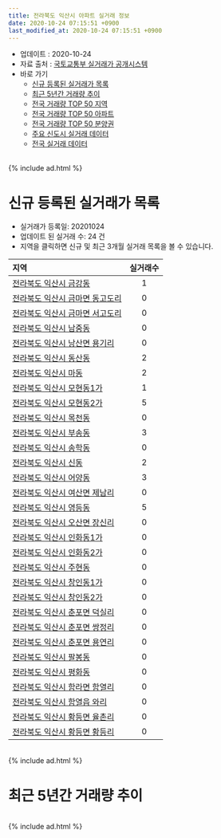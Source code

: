 ```yaml
---
title: 전라북도 익산시 아파트 실거래 정보
date: 2020-10-24 07:15:51 +0900
last_modified_at: 2020-10-24 07:15:51 +0900
---
```


* 업데이트 : 2020-10-24
* 자료 출처 : [국토교통부 실거래가 공개시스템](http://rt.molit.go.kr)
* 바로 가기
    * [신규 등록된 실거래가 목록](#신규-등록된-실거래가-목록)
    * [최근 5년간 거래량 추이](#최근-5년간-거래량-추이)
    * [전국 거래량 TOP 50 지역](https://inasie.github.io/apt-trade-info/최근-3개월-전국에서-가장-거래가-많이-발생한-지역)
    * [전국 거래량 TOP 50 아파트](https://inasie.github.io/apt-trade-info/최근-3개월-전국에서-가장-거래가-많이-발생한-아파트)
    * [전국 거래량 TOP 50 분양권](https://inasie.github.io/apt-trade-info/최근-3개월-전국에서-가장-거래가-많이-발생한-분양권)
    * [주요 신도시 실거래 데이터](https://inasie.github.io/apt-trade-info/주요-신도시)
    * [전국 실거래 데이터](https://inasie.github.io/apt-trade-info/전국)

<br>
{% include ad.html %}
<br>

# 신규 등록된 실거래가 목록
* 실거래가 등록일: 20201024
* 업데이트 된 실거래 수: 24 건
* 지역을 클릭하면 신규 및 최근 3개월 실거래 목록을 볼 수 있습니다.


|지역|실거래수|
|:---|:---:|
|[전라북도 익산시 금강동](https://inasie.github.io/apt-trade-info/전라북도-익산시-금강동)|1|
|[전라북도 익산시 금마면 동고도리](https://inasie.github.io/apt-trade-info/전라북도-익산시-금마면-동고도리)|0|
|[전라북도 익산시 금마면 서고도리](https://inasie.github.io/apt-trade-info/전라북도-익산시-금마면-서고도리)|0|
|[전라북도 익산시 남중동](https://inasie.github.io/apt-trade-info/전라북도-익산시-남중동)|0|
|[전라북도 익산시 낭산면 용기리](https://inasie.github.io/apt-trade-info/전라북도-익산시-낭산면-용기리)|0|
|[전라북도 익산시 동산동](https://inasie.github.io/apt-trade-info/전라북도-익산시-동산동)|2|
|[전라북도 익산시 마동](https://inasie.github.io/apt-trade-info/전라북도-익산시-마동)|2|
|[전라북도 익산시 모현동1가](https://inasie.github.io/apt-trade-info/전라북도-익산시-모현동1가)|1|
|[전라북도 익산시 모현동2가](https://inasie.github.io/apt-trade-info/전라북도-익산시-모현동2가)|5|
|[전라북도 익산시 목천동](https://inasie.github.io/apt-trade-info/전라북도-익산시-목천동)|0|
|[전라북도 익산시 부송동](https://inasie.github.io/apt-trade-info/전라북도-익산시-부송동)|3|
|[전라북도 익산시 송학동](https://inasie.github.io/apt-trade-info/전라북도-익산시-송학동)|0|
|[전라북도 익산시 신동](https://inasie.github.io/apt-trade-info/전라북도-익산시-신동)|2|
|[전라북도 익산시 어양동](https://inasie.github.io/apt-trade-info/전라북도-익산시-어양동)|3|
|[전라북도 익산시 여산면 제남리](https://inasie.github.io/apt-trade-info/전라북도-익산시-여산면-제남리)|0|
|[전라북도 익산시 영등동](https://inasie.github.io/apt-trade-info/전라북도-익산시-영등동)|5|
|[전라북도 익산시 오산면 장신리](https://inasie.github.io/apt-trade-info/전라북도-익산시-오산면-장신리)|0|
|[전라북도 익산시 인화동1가](https://inasie.github.io/apt-trade-info/전라북도-익산시-인화동1가)|0|
|[전라북도 익산시 인화동2가](https://inasie.github.io/apt-trade-info/전라북도-익산시-인화동2가)|0|
|[전라북도 익산시 주현동](https://inasie.github.io/apt-trade-info/전라북도-익산시-주현동)|0|
|[전라북도 익산시 창인동1가](https://inasie.github.io/apt-trade-info/전라북도-익산시-창인동1가)|0|
|[전라북도 익산시 창인동2가](https://inasie.github.io/apt-trade-info/전라북도-익산시-창인동2가)|0|
|[전라북도 익산시 춘포면 덕실리](https://inasie.github.io/apt-trade-info/전라북도-익산시-춘포면-덕실리)|0|
|[전라북도 익산시 춘포면 쌍정리](https://inasie.github.io/apt-trade-info/전라북도-익산시-춘포면-쌍정리)|0|
|[전라북도 익산시 춘포면 용연리](https://inasie.github.io/apt-trade-info/전라북도-익산시-춘포면-용연리)|0|
|[전라북도 익산시 팔봉동](https://inasie.github.io/apt-trade-info/전라북도-익산시-팔봉동)|0|
|[전라북도 익산시 평화동](https://inasie.github.io/apt-trade-info/전라북도-익산시-평화동)|0|
|[전라북도 익산시 함라면 함열리](https://inasie.github.io/apt-trade-info/전라북도-익산시-함라면-함열리)|0|
|[전라북도 익산시 함열읍 와리](https://inasie.github.io/apt-trade-info/전라북도-익산시-함열읍-와리)|0|
|[전라북도 익산시 황등면 율촌리](https://inasie.github.io/apt-trade-info/전라북도-익산시-황등면-율촌리)|0|
|[전라북도 익산시 황등면 황등리](https://inasie.github.io/apt-trade-info/전라북도-익산시-황등면-황등리)|0|


<br>
{% include ad.html %}
<br>

# 최근 5년간 거래량 추이


<div style="width:100%;">
    <canvas id="deal_progress" height="200"></canvas>
</div>

<script>
new Chart(document.getElementById("deal_progress"), {
    type: 'line',
    data: {
        labels: ['201510','201511','201512','201601','201602','201603','201604','201605','201606','201607','201608','201609','201610','201611','201612','201701','201702','201703','201704','201705','201706','201707','201708','201709','201710','201711','201712','201801','201802','201803','201804','201805','201806','201807','201808','201809','201810','201811','201812','201901','201902','201903','201904','201905','201906','201907','201908','201909','201910','201911','201912','202001','202002','202003','202004','202005','202006','202007','202008','202009','202010'],
        datasets: [{
            label: '매매',
            pointRadius: 1,
            data: [391, 303, 311, 312, 331, 401, 355, 366, 362, 396, 464, 488, 507, 376, 346, 284, 371, 454, 360, 371, 373, 327, 316, 285, 311, 262, 260, 357, 319, 353, 261, 290, 394, 220, 300, 282, 376, 313, 345, 267, 242, 265, 251, 249, 266, 279, 256, 270, 334, 317, 345, 274, 449, 344, 379, 415, 405, 439, 347, 403, 177],
            borderColor: "rgba(255, 201, 14, 1)",
            backgroundColor: "rgba(255, 201, 14, 0.5)",
            fill: false,
            lineTension: 0
        },{
            label: '전월세',
            pointRadius: 1,
            data: [193, 163, 176, 185, 210, 198, 167, 159, 144, 157, 229, 237, 217, 214, 225, 191, 243, 314, 216, 203, 180, 223, 192, 226, 188, 188, 201, 200, 172, 201, 154, 189, 179, 148, 229, 172, 179, 186, 193, 221, 220, 238, 258, 210, 191, 247, 171, 233, 339, 236, 201, 190, 239, 199, 170, 208, 377, 267, 186, 245, 164],
            borderColor: "rgba(0, 141, 185, 1)",
            backgroundColor: "rgba(0, 141, 185, 0.5)",
            fill: false,
            lineTension: 0
        }
        ]
    },
    options: {
        responsive: true,
        title: {
            display: false
        },
        tooltips: {
            mode: 'index',
            intersect: false
        },
        hover: {
            mode: 'nearest',
            intersect: true
        },
        scales: {
            xAxes: [{
                display: true,
                scaleLabel: {
                    display: true,
                    labelString: '년/월'
                }
            }],
            yAxes: [{
                display: true,
                ticks: {
                    suggestedMin: 0,
                },
                scaleLabel: {
                    display: true,
                    labelString: '실거래 수'
                }
            }]
        }
    }
});

</script>


<br>
{% include ad.html %}
<br>


